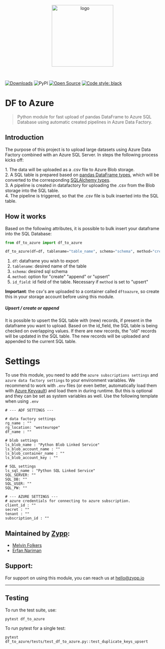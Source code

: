 <p align="center">
  <img alt="logo" src="https://www.zypp.io/static/assets/img/logos/zypp/white/500px.png"  width="200"/>
</p><br>

[![Downloads](https://pepy.tech/badge/df_to_azure)](https://pepy.tech/project/keyvault)
![PyPI](https://img.shields.io/pypi/v/df_to_azure)
[![Open Source](https://badges.frapsoft.com/os/v1/open-source.svg?v=103)](https://opensource.org/)
[![Code style: black](https://img.shields.io/badge/code%20style-black-000000.svg)](https://github.com/psf/black)

DF to Azure
===

> Python module for fast upload of pandas DataFrame to Azure SQL Database using automatic created pipelines in Azure Data Factory.

## Introduction

The purpose of this project is to upload large datasets using Azure Data Factory combined with an Azure SQL Server.
In steps the following process kicks off:<p>
    1. The data will be uploaded as a .csv file to Azure Blob storage.<br>
    2. A SQL table is prepared based on [pandas DataFrame types](https://pandas.pydata.org/pandas-docs/stable/user_guide/basics.html#basics-dtypes),
which will be converted to the corresponding [SQLAlchemy types](https://docs.sqlalchemy.org/en/14/core/type_basics.html). <br>
    3. A pipeline is created in datafactory for uploading the .csv from the Blob storage into the SQL table.<br>
    4. The pipeline is triggered, so that the .csv file is bulk inserted into the SQL table.<br>

## How it works

Based on the following attributes, it is possible to bulk insert your dataframe into the SQL Database:

```python
from df_to_azure import df_to_azure

df_to_azure(df=df, tablename="table_name", schema="schema", method="create", id_field="col_a")
```

1. `df`: dataframe you wish to export
2. `tablename`: desired name of the table
3. `schema`: desired sql schema
4. `method`: option for "create" "append" or "upsert"
5. `id_field`: id field of the table. Necessary if `method` is set to "upsert"

**Important**: the csv's are uploaded to a container called `dftoazure`, so create this in your storage account before using this module.

##### Upsert / create or append
It is possible to upsert the SQL table with (new) records, if present in the dataframe you want to upload.
Based on the id_field, the SQL table is being checked on overlapping values.
If there are new records, the "old" records will be updated in the SQL table.
The new records will be uploaded and appended to the current SQL table.

# Settings
To use this module, you need to add the `azure subscriptions settings` and `azure data factory settings` to your environment variables.
We recommend to work with `.env` files (or even better, automatically load them with [Azure Keyvault](https://pypi.org/project/keyvault/)) and load them in during runtime. But this is optional and they can be set as system variables as well.
Use the following template when using `.env`

```text
# --- ADF SETTINGS ---

# data factory settings
rg_name : ""
rg_location: "westeurope"
df_name : ""

# blob settings
ls_blob_name : "Python Blob Linked Service"
ls_blob_account_name : ""
ls_blob_container_name : ""
ls_blob_account_key : ""

# SQL settings
ls_sql_name : "Python SQL Linked Service"
SQL_SERVER: ""
SQL_DB: ""
SQL_USER: ""
SQL_PW: ""

# --- AZURE SETTINGS ---
# azure credentials for connecting to azure subscription.
client_id : ""
secret : ""
tenant : ""
subscription_id : ""
```

## Maintained by [Zypp](https://github.com/zypp-io):
- [Melvin Folkers](https://github.com/melvinfolkers)
- [Erfan Nariman](https://github.com/erfannariman)

## Support:
For support on using this module, you can reach us at [hello@zypp.io](mailto:hello@zypp.io)

---

## Testing

To run the test suite, use:

```commandline
pytest df_to_azure
```

To run pytest for a single test:
```commandline
pytest df_to_azure/tests/test_df_to_azure.py::test_duplicate_keys_upsert
```
